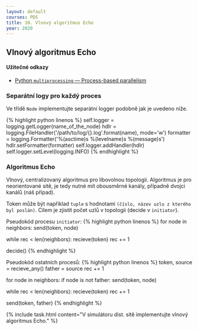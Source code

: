 ```yaml
---
layout: default
courses: PDS
title: 10. Vlnový algoritmus Echo 
year: 2020
---
```



## Vlnový algoritmus Echo

#### Užitečné odkazy
* [Python `multiprocessing` — Process-based parallelism](https://docs.python.org/3.8/library/multiprocessing.html)

### Separátní logy pro každý proces
Ve třídě `Node` implementujte separátní logger podobně jak je uvedeno níže.

{% highlight python linenos %}
self.logger = logging.getLogger(name_of_the_node)
hdlr = logging.FileHandler('/path/to/log/{}.log'.format(name), mode='w')
formatter = logging.Formatter('%(asctime)s %(levelname)s %(message)s')
hdlr.setFormatter(formatter)
self.logger.addHandler(hdlr)
self.logger.setLevel(logging.INFO)
{% endhighlight %}

### Algoritmus Echo 
Vlnový, centralizovaný algoritmus pro libovolnou topologii. Algoritmus je pro neorientované sítě, je tedy nutné mít obousměrné kanály, případně dvojci kanálů (náš případ).

Token může být například `tuple` s hodnotami `(číslo, název uzlu z kterého byl poslán)`. Cílem je zjistit počet uzlů v topologii (decide v `initiator`).

Pseudokód procesu `initiator`:
{% highlight python linenos %}
for node in neighbors:
	send(token, node)

while rec < len(neighbors):
	recieve(token)
	rec += 1

decide()
{% endhighlight %}

Pseudokód ostatních procesů:
{% highlight python linenos %}
token, source = recieve_any()
father = source
rec += 1

for node in neighbors:
	if node is not father:
		send(token, node)

while rec < len(neighbors):
	recieve(token)
	rec += 1

send(token, father)
{% endhighlight %}

{% include task.html content="V simulátoru dist. sítě implementujte vlnový algoritmus Echo." %}




